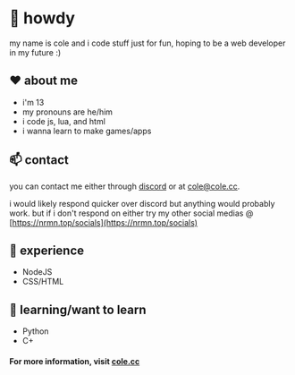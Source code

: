 # 👋 howdy
my name is cole and i code stuff just for fun, hoping to be a web developer in my future :)

## ❤️ about me
- i'm 13
- my pronouns are he/him
- i code js, lua, and html
- i wanna learn to make games/apps

## 📫 contact
you can contact me either through [discord](https://discord.com/users/629753232821846016) or at [cole@cole.cc](mailto:cole@cole.cc).

i would likely respond quicker over discord but anything would probably work. but if i don't respond on either try my other social medias @ [https://nrmn.top/socials](https://nrmn.top/socials)

## 🧪 experience
- NodeJS
- CSS/HTML

## 🌱 learning/want to learn
- Python
- C+

#### For more information, visit [cole.cc](https://cole.cc)
